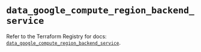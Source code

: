 # `data_google_compute_region_backend_service`

Refer to the Terraform Registry for docs: [`data_google_compute_region_backend_service`](https://registry.terraform.io/providers/hashicorp/google-beta/6.46.0/docs/data-sources/google_compute_region_backend_service).

